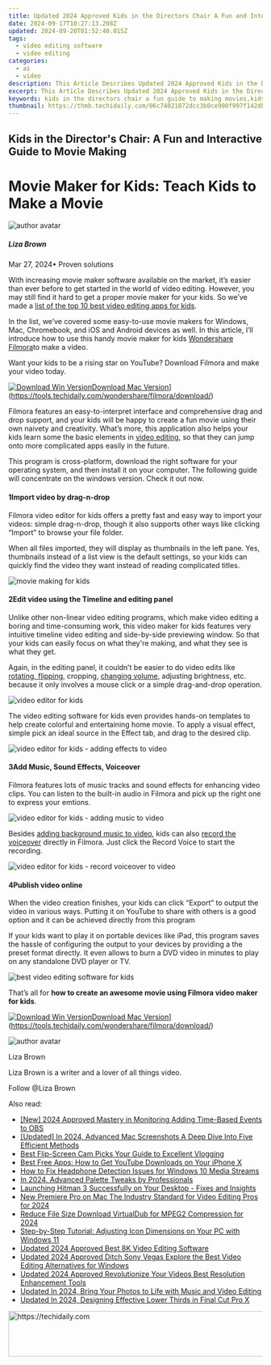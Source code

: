 ```yaml
---
title: Updated 2024 Approved Kids in the Directors Chair A Fun and Interactive Guide to Movie Making
date: 2024-09-17T10:27:13.208Z
updated: 2024-09-20T01:52:40.015Z
tags: 
  - video editing software
  - video editing
categories: 
  - ai
  - video
description: This Article Describes Updated 2024 Approved Kids in the Directors Chair A Fun and Interactive Guide to Movie Making
excerpt: This Article Describes Updated 2024 Approved Kids in the Directors Chair A Fun and Interactive Guide to Movie Making
keywords: kids in the directors chair a fun guide to making movies,kids in the directors chair a fun and interactive guide to movie making,the ultimate guide to movie trailer apps for iphone and ipad users,kids in the directors chair making movies made easy,s top rated vignette makers for iphone and android a comprehensive guide,top rated intro makers for windows and macos a comprehensive guide,the young directors handbook teach kids to make their own movies
thumbnail: https://thmb.techidaily.com/06c74021872dcc3b0ce900f997f142db31fade534149e5bce6ee9984dd257b98.jpg
---
```


## Kids in the Director's Chair: A Fun and Interactive Guide to Movie Making

# Movie Maker for Kids: Teach Kids to Make a Movie

![author avatar](https://lh5.googleusercontent.com/-AIMmjowaFs4/AAAAAAAAAAI/AAAAAAAAABc/Y5UmwDaI7HU/s250-c-k/photo.jpg)

##### Liza Brown

 Mar 27, 2024• Proven solutions

With increasing movie maker software available on the market, it’s easier than ever before to get started in the world of video editing. However, you may still find it hard to get a proper movie maker for your kids. So we’ve made a [list of the top 10 best video editing apps for kids](https://tools.techidaily.com/wondershare/filmora/download/).

In the list, we’ve covered some easy-to-use movie makers for Windows, Mac, Chromebook, and iOS and Android devices as well. In this article, I’ll introduce how to use this handy movie maker for kids [Wondershare Filmora](https://tools.techidaily.com/wondershare/filmora/download/)to make a video.

Want your kids to be a rising star on YouTube? Download Filmora and make your video today.

[![Download Win Version](https://images.wondershare.com/filmora/guide/download-btn-win.jpg)](https://tools.techidaily.com/wondershare/filmora/download/)[Download Mac Version](https://images.wondershare.com/filmora/guide/download-btn-mac.jpg)](https://tools.techidaily.com/wondershare/filmora/download/)

Filmora features an easy-to-interpret interface and comprehensive drag and drop support, and your kids will be happy to create a fun movie using their own naivety and creativity. What’s more, this application also helps your kids learn some the basic elements in [video editing](https://tools.techidaily.com/wondershare/filmora/download/), so that they can jump onto more complicated apps easily in the future.

This program is cross-platform, download the right software for your operating system, and then install it on your computer. The following guide will concentrate on the windows version. Check it out now.

#### 1Import video by drag-n-drop

Filmora video editor for kids offers a pretty fast and easy way to import your videos: simple drag-n-drop, though it also supports other ways like clicking “Import” to browse your file folder.

When all files imported, they will display as thumbnails in the left pane. Yes, thumbnails instead of a list view is the default settings, so your kids can quickly find the video they want instead of reading complicated titles.

![movie making for kids](https://images.wondershare.com/filmora/article-images/video-editor-main-interface-1.jpg)

#### 2Edit video using the Timeline and editing panel

Unlike other non-linear video editing programs, which make video editing a boring and time-consuming work, this video maker for kids features very intuitive timeline video editing and side-by-side previewing window. So that your kids can easily focus on what they're making, and what they see is what they get.

Again, in the editing panel, it couldn’t be easier to do video edits like [rotating, flipping,](https://tools.techidaily.com/wondershare/filmora/download/) cropping, [changing volume](https://tools.techidaily.com/wondershare/filmora/download/), adjusting brightness, etc. because it only involves a mouse click or a simple drag-and-drop operation.

![video editor for kids](https://images.wondershare.com/filmora/article-images/edit-videos-for-kids.jpg)

The video editing software for kids even provides hands-on templates to help create colorful and entertaining home movie. To apply a visual effect, simple pick an ideal source in the Effect tab, and drag to the desired clip.

![video editor for kids - adding effects to video](https://images.wondershare.com/filmora/article-images/apply-face-off-effects-to-change-face.jpg)

#### 3Add Music, Sound Effects, Voiceover

Filmora features lots of music tracks and sound effects for enhancing video clips. You can listen to the built-in audio in Filmora and pick up the right one to express your emtions.

![video editor for kids - adding music to video](https://images.wondershare.com/filmora/article-images/filmora9-audio-library.jpg)

Besides [adding background music to video](https://tools.techidaily.com/wondershare/filmora/download/), kids can also [record the voiceover](https://tools.techidaily.com/wondershare/filmora/download/) directly in Filmora. Just click the Record Voice to start the recording.

![video editor for kids - record voiceover  to video](https://images.wondershare.com/filmora/article-images/record-voiceover-filmora9.jpg)

#### 4Publish video online

When the video creation finishes, your kids can click “Export” to output the video in various ways. Putting it on YouTube to share with others is a good option and it can be achieved directly from this program

If your kids want to play it on portable devices like iPad, this program saves the hassle of configuring the output to your devices by providing a the preset format directly. It even allows to burn a DVD video in minutes to play on any standalone DVD player or TV.

![best video editing software for kids](https://images.wondershare.com/filmora/article-images/export-output.jpg)

That’s all for   **how to create an awesome movie using Filmora video maker for kids**.

[![Download Win Version](https://images.wondershare.com/filmora/guide/download-btn-win.jpg)](https://tools.techidaily.com/wondershare/filmora/download/)[Download Mac Version](https://images.wondershare.com/filmora/guide/download-btn-mac.jpg)](https://tools.techidaily.com/wondershare/filmora/download/)

![author avatar](https://lh5.googleusercontent.com/-AIMmjowaFs4/AAAAAAAAAAI/AAAAAAAAABc/Y5UmwDaI7HU/s250-c-k/photo.jpg)

Liza Brown

Liza Brown is a writer and a lover of all things video.

Follow @Liza Brown

<ins class="adsbygoogle"
      style="display:block"
      data-ad-client="ca-pub-7571918770474297"
      data-ad-slot="8358498916"
      data-ad-format="auto"
      data-full-width-responsive="true"></ins>

<span class="atpl-alsoreadstyle">Also read:</span>
<div><ul>
<li><a href="https://video-capture.techidaily.com/new-2024-approved-mastery-in-monitoring-adding-time-based-events-to-obs/"><u>[New] 2024 Approved Mastery in Monitoring Adding Time-Based Events to OBS</u></a></li>
<li><a href="https://video-screen-grab.techidaily.com/updated-in-2024-advanced-mac-screenshots-a-deep-dive-into-five-efficient-methods/"><u>[Updated] In 2024, Advanced Mac Screenshots A Deep Dive Into Five Efficient Methods</u></a></li>
<li><a href="https://youtube-sure.techidaily.com/flip-screen-cam-picks-your-guide-to-excellent-vlogging/"><u>Best Flip-Screen Cam Picks Your Guide to Excellent Vlogging</u></a></li>
<li><a href="https://discover-great.techidaily.com/best-free-apps-how-to-get-youtube-downloads-on-your-iphone-x/"><u>Best Free Apps: How to Get YouTube Downloads on Your iPhone X</u></a></li>
<li><a href="https://sound-issues.techidaily.com/how-to-fix-headphone-detection-issues-for-windows-10-media-streams/"><u>How to Fix Headphone Detection Issues for Windows 10 Media Streams</u></a></li>
<li><a href="https://fox-info.techidaily.com/in-2024-advanced-palette-tweaks-by-professionals/"><u>In 2024, Advanced Palette Tweaks by Professionals</u></a></li>
<li><a href="https://win-answers.techidaily.com/launching-hitman-3-successfully-on-your-desktop-fixes-and-insights/"><u>Launching Hitman 3 Successfully on Your Desktop - Fixes and Insights</u></a></li>
<li><a href="https://ai-video-tools.techidaily.com/new-premiere-pro-on-mac-the-industry-standard-for-video-editing-pros-for-2024/"><u>New Premiere Pro on Mac The Industry Standard for Video Editing Pros for 2024</u></a></li>
<li><a href="https://ai-video-tools.techidaily.com/reduce-file-size-download-virtualdub-for-mpeg2-compression-for-2024/"><u>Reduce File Size Download VirtualDub for MPEG2 Compression for 2024</u></a></li>
<li><a href="https://eaxpv-info.techidaily.com/step-by-step-tutorial-adjusting-icon-dimensions-on-your-pc-with-windows-11/"><u>Step-by-Step Tutorial: Adjusting Icon Dimensions on Your PC with Windows 11</u></a></li>
<li><a href="https://ai-video-tools.techidaily.com/updated-2024-approved-best-8k-video-editing-software/"><u>Updated 2024 Approved Best 8K Video Editing Software</u></a></li>
<li><a href="https://ai-video-tools.techidaily.com/updated-2024-approved-ditch-sony-vegas-explore-the-best-video-editing-alternatives-for-windows/"><u>Updated 2024 Approved Ditch Sony Vegas Explore the Best Video Editing Alternatives for Windows</u></a></li>
<li><a href="https://ai-video-tools.techidaily.com/updated-2024-approved-revolutionize-your-videos-best-resolution-enhancement-tools/"><u>Updated 2024 Approved Revolutionize Your Videos Best Resolution Enhancement Tools</u></a></li>
<li><a href="https://ai-video-tools.techidaily.com/updated-in-2024-bring-your-photos-to-life-with-music-and-video-editing/"><u>Updated In 2024, Bring Your Photos to Life with Music and Video Editing</u></a></li>
<li><a href="https://ai-video-tools.techidaily.com/updated-in-2024-designing-effective-lower-thirds-in-final-cut-pro-x/"><u>Updated In 2024, Designing Effective Lower Thirds in Final Cut Pro X</u></a></li>
</ul></div>

<!-- affiliate ads begin -->
<a href="https://appsumo.8odi.net/c/5597632/2151894/7443" target="_top" id="2151894">
  <img src="//a.impactradius-go.com/display-ad/7443-2151894" border="0" alt="https://techidaily.com" width="728" height="90"/>
</a>
<img height="0" width="0" src="https://appsumo.8odi.net/i/5597632/2151894/7443" style="position:absolute;visibility:hidden;" border="0" />
<!-- affiliate ads end -->

